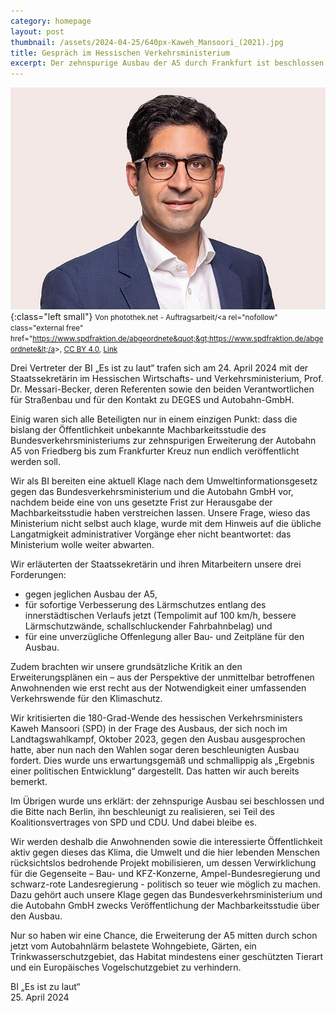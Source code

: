 ```yaml
---
category: homepage
layout: post
thumbnail: /assets/2024-04-25/640px-Kaweh_Mansoori_(2021).jpg
title: Gespräch im Hessischen Verkehrsministerium
excerpt: Der zehnspurige Ausbau der A5 durch Frankfurt ist beschlossen und soll beschleunigt umgesetzt werden. Basta.
---
```


![Der hessische Verkehrsminister Kaweh Mansoori (2021)](/assets/2024-04-25/640px-Kaweh_Mansoori_(2021).jpg){:class="left small"}
<small>Von photothek.net - Auftragsarbeit/&lt;a rel=&quot;nofollow&quot; class=&quot;external free&quot; href=&quot;https://www.spdfraktion.de/abgeordnete&quot;&gt;https://www.spdfraktion.de/abgeordnete&lt;/a&gt;, <a href="https://creativecommons.org/licenses/by/4.0" title="Creative Commons Attribution 4.0">CC BY 4.0</a>, <a href="https://commons.wikimedia.org/w/index.php?curid=123726920">Link</a></small>

Drei Vertreter der BI „Es ist zu laut“ trafen sich am 24. April 2024 mit der Staatssekretärin im Hessischen Wirtschafts- und Verkehrsministerium, Prof. Dr. Messari-Becker, deren Referenten sowie den beiden Verantwortlichen für Straßenbau und für den Kontakt zu DEGES und Autobahn-GmbH.

Einig waren sich alle Beteiligten nur in einem einzigen Punkt: dass die bislang der Öffentlichkeit unbekannte Machbarkeitsstudie des Bundesverkehrsministeriums zur zehnspurigen Erweiterung der Autobahn A5 von Friedberg bis zum Frankfurter Kreuz nun endlich veröffentlicht werden soll.

Wir als BI bereiten eine aktuell Klage nach dem Umweltinformationsgesetz gegen das Bundesverkehrsministerium und die Autobahn GmbH vor, nachdem beide eine von uns gesetzte Frist zur Herausgabe der Machbarkeitsstudie haben verstreichen lassen. Unsere Frage, wieso das Ministerium nicht selbst auch klage, wurde mit dem Hinweis auf die übliche Langatmigkeit administrativer Vorgänge eher nicht beantwortet: das Ministerium wolle weiter abwarten.

Wir erläuterten der Staatssekretärin und ihren Mitarbeitern unsere drei Forderungen:

- gegen jeglichen Ausbau der A5,
- für sofortige Verbesserung des Lärmschutzes entlang des innerstädtischen Verlaufs jetzt (Tempolimit auf 100 km/h, bessere Lärmschutzwände, schallschluckender Fahrbahnbelag) und
- für eine unverzügliche Offenlegung aller Bau- und Zeitpläne für den Ausbau.

Zudem brachten wir unsere grundsätzliche Kritik an den Erweiterungsplänen ein – aus der Perspektive der unmittelbar betroffenen Anwohnenden wie erst recht aus der Notwendigkeit einer umfassenden Verkehrswende für den Klimaschutz.

Wir kritisierten die 180-Grad-Wende des hessischen Verkehrsministers Kaweh Mansoori (SPD) in der Frage des Ausbaus, der sich noch im Landtagswahlkampf, Oktober 2023, gegen den Ausbau ausgesprochen hatte, aber nun nach den Wahlen sogar deren beschleunigten Ausbau fordert. Dies wurde uns erwartungsgemäß und schmallippig als „Ergebnis einer politischen Entwicklung“ dargestellt. Das hatten wir auch bereits bemerkt.

Im Übrigen wurde uns erklärt: der zehnspurige Ausbau sei beschlossen und die Bitte nach Berlin, ihn beschleunigt zu realisieren, sei Teil des Koalitionsvertrages von SPD und CDU. Und dabei bleibe es.

Wir werden deshalb die Anwohnenden sowie die interessierte Öffentlichkeit aktiv gegen dieses das Klima, die Umwelt und die hier lebenden Menschen rücksichtslos bedrohende Projekt mobilisieren, um dessen Verwirklichung für die Gegenseite – Bau- und KFZ-Konzerne, Ampel-Bundesregierung und schwarz-rote Landesregierung - politisch so teuer wie möglich zu machen. Dazu gehört auch unsere Klage gegen das Bundesverkehrsministerium und die Autobahn GmbH zwecks Veröffentlichung der Machbarkeitsstudie über den Ausbau.

Nur so haben wir eine Chance, die Erweiterung der A5 mitten durch schon jetzt vom Autobahnlärm belastete Wohngebiete, Gärten, ein Trinkwasserschutzgebiet, das Habitat mindestens einer geschützten Tierart und ein Europäisches Vogelschutzgebiet zu verhindern.

BI „Es ist zu laut“\
25. April 2024